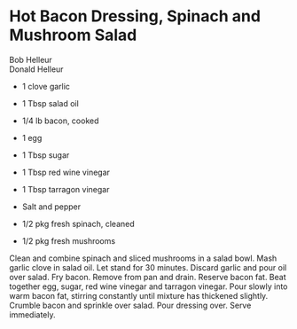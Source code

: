 # Hot Bacon Dressing, Spinach and Mushroom Salad

Bob Helleur<br/>
Donald Helleur

- 1 clove garlic
- 1 Tbsp salad oil
- 1/4 lb bacon, cooked
- 1 egg
- 1 Tbsp sugar

- 1 Tbsp red wine vinegar
- 1 Tbsp tarragon vinegar
- Salt and pepper
- 1/2 pkg fresh spinach, cleaned
- 1/2 pkg fresh mushrooms

Clean and combine spinach and sliced mushrooms in a salad bowl. Mash garlic clove in salad oil. Let stand for 30 minutes. Discard garlic and pour oil over salad. Fry bacon. Remove from pan and drain. Reserve bacon fat. Beat together egg, sugar, red wine vinegar and tarragon vinegar. Pour slowly into warm bacon fat, stirring constantly until mixture has thickened slightly. Crumble bacon and sprinkle over salad. Pour dressing over. Serve immediately.